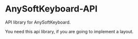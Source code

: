 # AnySoftKeyboard-API
API library for AnySoftKeyboard.


You need this api library, if you are going to implement a layout.
